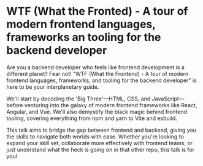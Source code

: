 # WTF (What the Fronted) - A tour of modern frontend languages, frameworks an tooling for the backend developer

Are you a backend developer who feels like frontend development is a different planet? Fear not! "WTF (What the Frontend) - A tour of modern frontend languages, frameworks, and tooling for the backend developer" is here to be your interplanetary guide.

We'll start by decoding the 'Big Three'—HTML, CSS, and JavaScript—before venturing into the galaxy of modern frontend frameworks like React, Angular, and Vue. We'll also demystify the black magic behind frontend tooling, covering everything from npm and yarn to Vite and esbuild.

This talk aims to bridge the gap between frontend and backend, giving you the skills to navigate both worlds with ease. Whether you're looking to expand your skill set, collaborate more effectively with frontend teams, or just understand what the heck is going on in that other repo, this talk is for you!

